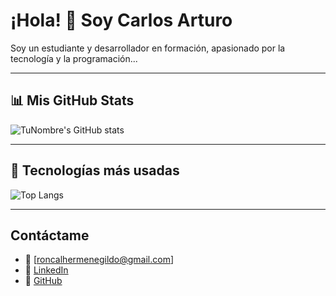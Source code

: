 # ¡Hola! 👋 Soy Carlos Arturo  

Soy un estudiante y desarrollador en formación, apasionado por la tecnología y la programación...

---

## 📊 Mis GitHub Stats

![TuNombre's GitHub stats](https://github-readme-stats.vercel.app/api?username=tu-usuario&show_icons=true&theme=radical)

---

## 🔧 Tecnologías más usadas

![Top Langs](https://github-readme-stats.vercel.app/api/top-langs/?username=tu-usuario&layout=compact&theme=radical)

---

## Contáctame

- 📧 [roncalhermenegildo@gmail.com]  
- 🔗 [LinkedIn](https://www.linkedin.com/in/carlos-ron27/)  
- 🔗 [GitHub](https://github.com/ArturoRoncal2704)  
